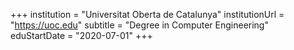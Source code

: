 +++
institution = "Universitat Oberta de Catalunya"
institutionUrl = "https://uoc.edu"
subtitle = "Degree in Computer Engineering"
eduStartDate = "2020-07-01"
+++